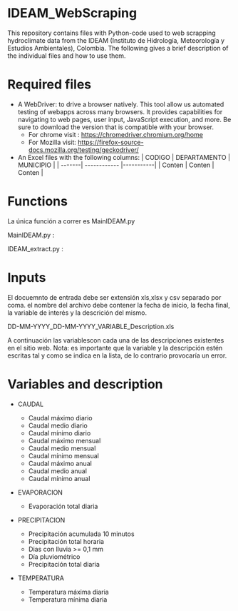 # IDEAM_WebScraping

This repository contains files with Python-code used to web scrapping hydroclimate data from the IDEAM (Instituto de Hidrología, Meteorología y Estudios Ambientales), Colombia. The following gives a brief description of the individual files and how to use them.

# Required files
- A WebDriver: to drive a browser natively. This tool allow us automated testing of webapps across many browsers. It provides capabilities for navigating to web pages, user input, JavaScript execution, and more. Be sure to download the version that is compatible with your browser.
  * For chrome visit : https://chromedriver.chromium.org/home
  * For Mozilla visit: https://firefox-source-docs.mozilla.org/testing/geckodriver/
- An Excel files with the following columns:
 | CODIGO | DEPARTAMENTO | MUNICIPIO |
 | -------| ------------ |-----------|
 | Conten |    Conten    |   Conten  | 


# Functions
La única función a correr es MainIDEAM.py

MainIDEAM.py     : 

IDEAM_extract.py :

# Inputs
El docuemnto de entrada debe ser extensión xls,xlsx y csv separado por coma. el nombre del archivo debe contener la fecha de inicio, la fecha final, la variable de interés y la descrición del mismo.

DD-MM-YYYY_DD-MM-YYYY_VARIABLE_Description.xls


A continuación las variablescon cada una de las descripciones existentes en el sitio web. Nota: es importante que la variable y la descripción estén escritas tal y como se indica en la lista, de lo contrario provocaría un error. 


# Variables and description
* CAUDAL
  * Caudal máximo diario
  * Caudal medio diario
  * Caudal mínimo diario
  * Caudal máximo mensual
  * Caudal medio mensual
  * Caudal mínimo mensual
  * Caudal máximo anual
  * Caudal medio anual
  * Caudal mínimo anual
  
* EVAPORACION
  * Evaporación total diaria

* PRECIPITACION
  * Precipitación acumulada 10 minutos
  * Precipitación total horaria
  * Dias con lluvia >= 0,1 mm
  * Día pluviométrico
  * Precipitación total diaria

* TEMPERATURA
  * Temperatura máxima diaria
  * Temperatura mínima diaria





